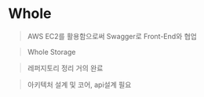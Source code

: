 # Whole

> AWS EC2를 활용함으로써 Swagger로 Front-End와 협업

> Whole Storage

> 레퍼지토리 정리 거의 완료

> 아키텍처 설계 및 코어, api설계 필요
